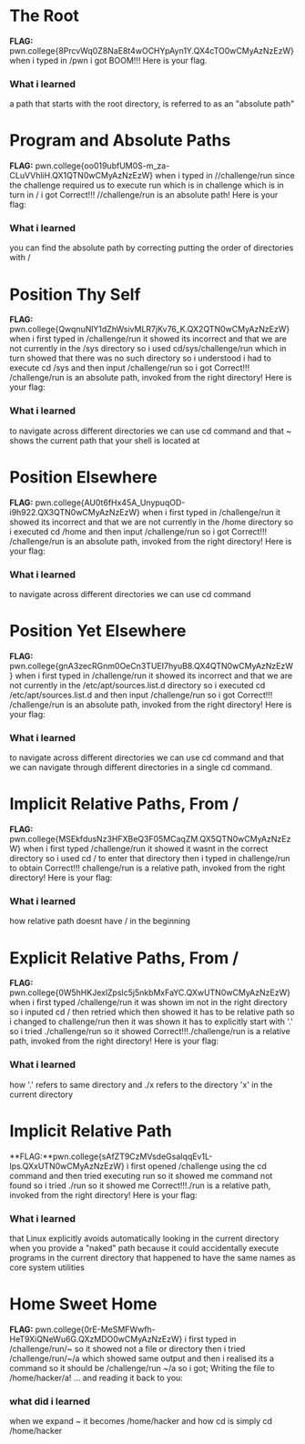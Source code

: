 # The Root 

**FLAG:** pwn.college{8PrcvWq0Z8NaE8t4wOCHYpAyn1Y.QX4cTO0wCMyAzNzEzW}
when i typed in /pwn i got BOOM!!! Here is your flag.

### What i learned 
a path that starts with the root directory, is referred to as an "absolute path"

# Program and Absolute Paths

**FLAG:** pwn.college{oo019ubfUM0S-m_za-CLuVVhliH.QX1QTN0wCMyAzNzEzW}
when i typed in //challenge/run since the challenge required us to execute run which is in challenge which is in turn in / i got Correct!!!
//challenge/run is an absolute path! Here is your flag:

### What i learned
you can find the absolute path by correcting putting the order of directories with /

# Position Thy Self

**FLAG:** pwn.college{QwqnuNlY1dZhWsivMLR7jKv76_K.QX2QTN0wCMyAzNzEzW}
when i first typed in /challenge/run it showed its incorrect and that we are not currently in the /sys directory so i used cd/sys/challenge/run which in turn showed that there was no such directory so i understood i had to execute cd /sys and then input /challenge/run so i got Correct!!! /challenge/run is an absolute path, invoked from the right directory! Here is your flag:

### What i learned 
to navigate across different directories we can use cd command and that ~ shows the current path that your shell is located at

# Position Elsewhere

**FLAG:** pwn.college{AU0t6fHx45A_UnypuqOD-i9h922.QX3QTN0wCMyAzNzEzW}
when i first typed in /challenge/run it showed its incorrect and that we are not currently in the /home directory so i executed cd /home and then input /challenge/run so i got Correct!!! /challenge/run is an absolute path, invoked from the right directory! Here is your flag:

### What i learned 
to navigate across different directories we can use cd command

# Position Yet Elsewhere

**FLAG:** pwn.college{gnA3zecRGnm0OeCn3TUEI7hyuB8.QX4QTN0wCMyAzNzEzW}
when i first typed in /challenge/run it showed its incorrect and that we are not currently in the /etc/apt/sources.list.d directory so i executed cd /etc/apt/sources.list.d and then input /challenge/run so i got Correct!!! /challenge/run is an absolute path, invoked from the right directory! Here is your flag:

### What i learned 
to navigate across different directories we can use cd command and that we can navigate through different directories in a single cd command.

# Implicit Relative Paths, From /

**FLAG:** pwn.college{MSEkfdusNz3HFXBeQ3F05MCaqZM.QX5QTN0wCMyAzNzEzW}
when i first typed /challenge/run it showed it wasnt in the correct directory so i used cd / to enter that directory then i typed in challenge/run to obtain Correct!!! challenge/run is a relative path, invoked from the right directory! Here is your flag:

### What i learned 
how relative path doesnt have / in the beginning

# Explicit Relative Paths, From /
**FLAG:** pwn.college{0W5hHKJexlZpslc5j5nkbMxFaYC.QXwUTN0wCMyAzNzEzW}
when i first typed /challenge/run it was shown im not in the right directory so i inputed cd / then retried which then showed it has to be relative path so i changed to challenge/run then it was shown it has to explicitly start with '.' so i tried ./challenge/run so it showed Correct!!!./challenge/run is a relative path, invoked from the right directory! Here is your flag:

### What i learned 
how '.' refers to same directory and ./x refers to the directory 'x' in the current directory

# Implicit Relative Path
**FLAG:**pwn.college{sAfZT9CzMVsdeGsaIqqEv1L-lps.QXxUTN0wCMyAzNzEzW}
i first opened /challenge using the cd command and then tried executing run so it showed me command not found so i tried ./run so it showed me Correct!!!./run is a relative path, invoked from the right directory! Here is your flag:

### What i learned 
that Linux explicitly avoids automatically looking in the current directory when you provide a "naked" path because it could accidentally execute programs in the current directory that happened to have the same names as core system utilities

# Home Sweet Home

**FLAG:** pwn.college{0rE-MeSMFWwfh-HeT9XiQNeWu6G.QXzMDO0wCMyAzNzEzW}
i first typed in /challenge/run/~ so it showed not a file or directory then i tried /challenge/run/~/a which showed same output and then i realised its a command so it should be /challenge/run ~/a so i got; Writing the file to /home/hacker/a!
... and reading it back to you:

### what did i learned 
when we expand ~ it becomes /home/hacker and how cd  is simply cd /home/hacker

